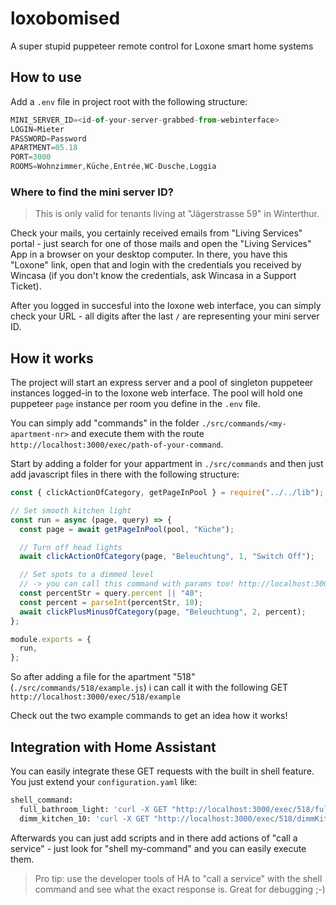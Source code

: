 # loxobomised

A super stupid puppeteer remote control for Loxone smart home systems

## How to use

Add a `.env` file in project root with the following structure:

```javascript
MINI_SERVER_ID=<id-of-your-server-grabbed-from-webinterface>
LOGIN=Mieter
PASSWORD=Password
APARTMENT=05.18
PORT=3000
ROOMS=Wohnzimmer,Küche,Entrée,WC-Dusche,Loggia
```

### Where to find the mini server ID?

> This is only valid for tenants living at "Jägerstrasse 59" in Winterthur.

Check your mails, you certainly received emails from "Living Services" portal - just search for one of those mails and open the "Living Services" App in a browser on your desktop computer. In there, you have this "Loxone" link, open that and login with the credentials you received by Wincasa (if you don't know the credentials, ask Wincasa in a Support Ticket).

After you logged in succesful into the loxone web interface, you can simply check your URL - all digits after the last `/` are representing your mini server ID.

## How it works

The project will start an express server and a pool of singleton puppeteer instances logged-in to the loxone web interface.
The pool will hold one puppeteer `page` instance per room you define in the `.env` file.

You can simply add "commands" in the folder `./src/commands/<my-apartment-nr>` and execute them with the route `http://localhost:3000/exec/path-of-your-command`.

Start by adding a folder for your appartment in `./src/commands` and then just add javascript files in there with the following structure:

```javascript
const { clickActionOfCategory, getPageInPool } = require("../../lib");

// Set smooth kitchen light
const run = async (page, query) => {
  const page = await getPageInPool(pool, "Küche");

  // Turn off head lights
  await clickActionOfCategory(page, "Beleuchtung", 1, "Switch Off");

  // Set spots to a dimmed level
  // -> you can call this command with params too! http://localhost:3000/exec/518/example?percent=60
  const percentStr = query.percent || "40";
  const percent = parseInt(percentStr, 10);
  await clickPlusMinusOfCategory(page, "Beleuchtung", 2, percent);
};

module.exports = {
  run,
};
```

So after adding a file for the apartment "518" (`./src/commands/518/example.js`) i can call it with the following GET `http://localhost:3000/exec/518/example`

Check out the two example commands to get an idea how it works!

## Integration with Home Assistant

You can easily integrate these GET requests with the built in shell feature. You just extend your `configuration.yaml` like:

```bash
shell_command:
  full_bathroom_light: 'curl -X GET "http://localhost:3000/exec/518/fullBathroomLight"'
  dimm_kitchen_10: 'curl -X GET "http://localhost:3000/exec/518/dimmKitchenLights?percent=10"'
```

Afterwards you can just add scripts and in there add actions of "call a service" - just look for "shell my-command" and you can easily execute them.

> Pro tip: use the developer tools of HA to "call a service" with the shell command and see what the exact response is. Great for debugging ;-)
